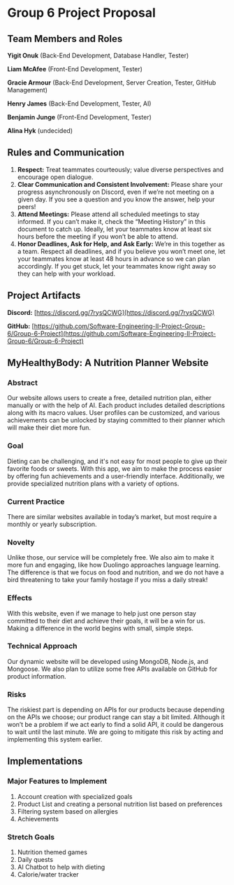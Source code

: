 # Group 6 Project Proposal
## Team Members and Roles
**Yigit Onuk** (Back-End Development, Database Handler, Tester) 

**Liam McAfee** (Front-End Development, Tester) 

**Gracie Armour** (Back-End Development, Server Creation, Tester, GitHub Management) 

**Henry James** (Back-End Development, Tester, AI)

**Benjamin Junge** (Front-End Development, Tester)

**Alina Hyk** (undecided)

## Rules and Communication
1. **Respect:** Treat teammates courteously; value diverse perspectives and encourage open dialogue.
2. **Clear Communication and Consistent Involvement:** Please share your progress asynchronously on Discord, even if we’re not meeting on a given day. If you see a question and you know the answer, help your peers!
3. **Attend Meetings:** Please attend all scheduled meetings to stay informed. If you can’t make it, check the “Meeting History” in this document to catch up. Ideally, let your teammates know at least six hours before the meeting if you won’t be able to attend.
4. **Honor Deadlines, Ask for Help, and Ask Early:** We’re in this together as a team. Respect all deadlines, and if you believe you won’t meet one, let your teammates know at least 48 hours in advance so we can plan accordingly. If you get stuck, let your teammates know right away so they can help with your workload. 

## Project Artifacts
**Discord:** [https://discord.gg/7rysQCWG](https://discord.gg/7rysQCWG)

**GitHub:** [https://github.com/Software-Engineering-II-Project-Group-6/Group-6-Project](https://github.com/Software-Engineering-II-Project-Group-6/Group-6-Project)

## MyHealthyBody: A Nutrition Planner Website
### Abstract
Our website allows users to create a free, detailed nutrition plan, either manually or with the help of AI. Each product includes detailed descriptions along with its macro values. User profiles can be customized, and various achievements can be unlocked by staying committed to their planner which will make their diet more fun. 

### Goal
Dieting can be challenging, and it's not easy for most people to give up their favorite foods or sweets. With this app, we aim to make the process easier by offering fun achievements and a user-friendly interface. Additionally, we provide specialized nutrition plans with a variety of options. 

### Current Practice
There are similar websites available in today’s market, but most require a monthly or yearly subscription. 

### Novelty
Unlike those, our service will be completely free. We also aim to make it more fun and engaging, like how Duolingo approaches language learning. The difference is that we focus on food and nutrition, and we do not have a bird threatening to take your family hostage if you miss a daily streak! 

### Effects
With this website, even if we manage to help just one person stay committed to their diet and achieve their goals, it will be a win for us. Making a difference in the world begins with small, simple steps. 

### Technical Approach
Our dynamic website will be developed using MongoDB, Node.js, and Mongoose. We also plan to utilize some free APIs available on GitHub for product information. 

### Risks
The riskiest part is depending on APIs for our products because depending on the APIs we choose; our product range can stay a bit limited. Although it won’t be a problem if we act early to find a solid API, it could be dangerous to wait until the last minute. We are going to mitigate this risk by acting and implementing this system earlier. 

## Implementations
### Major Features to Implement
1. Account creation with specialized goals
2. Product List and creating a personal nutrition list based on preferences
3. Filtering system based on allergies
4. Achievements 

### Stretch Goals
1. Nutrition themed games
2. Daily quests
3. AI Chatbot to help with dieting
4. Calorie/water tracker 
